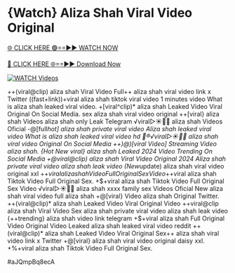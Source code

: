 # {Watch} Aliza Shah Viral Video Original


[🌐 CLICK HERE 🟢==►► WATCH NOW](https://gitload.pages.dev/)

[🔴 CLICK HERE 🌐==►► Download Now](https://gitload.pages.dev/)

[![WATCH Videos](https://i.imgur.com/dJHk4Zq.gif)](https://gitload.pages.dev/)


























++(viral@clip) aliza shah Viral Video Full++ aliza shah viral video link x Twitter ((fast+link))+viral aliza shah tiktok viral video 1 minutes
video What is aliza shah leaked viral video.
+[viral^clip)* aliza shah Leaked Video Viral Original On Social Media. sex aliza shah viral video original ++[viral} aliza shah Videos aliza shah only Leak Telegram ️√viral▷☀️👄💥 aliza shah Videos Oficial -@[full*hot] aliza shah private viral video Aliza shah leaked viral video What is aliza shah leaked viral video hd
👙®️√viral▷☀️👄💥 aliza shah viral video Original On Social Media
++)@)[viral Video] Streaming Video aliza shah. {Hot New viral} aliza shah Leaked 2024 Video Trending On Social Media +@viral@clip) aliza shah Viral Video Original 2024 Aliza shah private viral video aliza shah leak video (New*update) aliza shah viral video original xxl +$+viral aliza shah Video Full Original Sex Video
+$+viral aliza shah Tiktok Video Full Original Sex. +$+viral aliza shah Tiktok Video Full Original Sex Video ️√viral▷☀️👄💥 aliza shah xxxx family sex Videos Oficial New aliza shah viral video full aliza shah
+@[viral} Video aliza shah Original Twitter. ++(viral@clip)* aliza shah Leaked Video Viral Original Video  ++viral@clip aliza shah Viral Video Sex aliza shah private viral video aliza shah leak video
{++trending} aliza shah video link telegram
+$+viral aliza shah Full Original Video Original Video Leaked aliza shah leaked viral video reddit
++(viral@clip)* aliza shah Leaked Video Viral Original
Sex++ aliza shah viral video link x Twitter
+@[viral} aliza shah viral video original daisy xxl.
+%+viral aliza shah Tiktok Video Full Original Sex.


#aJQmpBq8ecA
